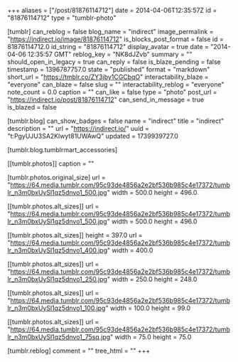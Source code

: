 +++
aliases = ["/post/81876114712"]
date = 2014-04-06T12:35:57Z
id = "81876114712"
type = "tumblr-photo"

[tumblr]
can_reblog = false
blog_name = "indirect"
image_permalink = "https://indirect.io/image/81876114712"
is_blocks_post_format = false
id = 81876114712.0
id_string = "81876114712"
display_avatar = true
date = "2014-04-06 12:35:57 GMT"
reblog_key = "NK8dJZvb"
summary = ""
should_open_in_legacy = true
can_reply = false
is_blaze_pending = false
timestamp = 1396787757.0
state = "published"
format = "markdown"
short_url = "https://tmblr.co/ZY3jby1CGCbqO"
interactability_blaze = "everyone"
can_blaze = false
slug = ""
interactability_reblog = "everyone"
note_count = 0.0
caption = ""
can_like = false
type = "photo"
post_url = "https://indirect.io/post/81876114712"
can_send_in_message = true
is_blazed = false

[tumblr.blog]
can_show_badges = false
name = "indirect"
title = "indirect"
description = ""
url = "https://indirect.io/"
uuid = "t:PgyUJU3SA2Klwyt81UWAwQ"
updated = 1739939727.0

[tumblr.blog.tumblrmart_accessories]

[[tumblr.photos]]
caption = ""

[tumblr.photos.original_size]
url = "https://64.media.tumblr.com/95c93de4856a2e2bf536b985c4e17372/tumblr_n3m0bxUySl1qz5dnvo1_500.jpg"
width = 500.0
height = 496.0

[[tumblr.photos.alt_sizes]]
url = "https://64.media.tumblr.com/95c93de4856a2e2bf536b985c4e17372/tumblr_n3m0bxUySl1qz5dnvo1_500.jpg"
width = 500.0
height = 496.0

[[tumblr.photos.alt_sizes]]
height = 397.0
url = "https://64.media.tumblr.com/95c93de4856a2e2bf536b985c4e17372/tumblr_n3m0bxUySl1qz5dnvo1_400.jpg"
width = 400.0

[[tumblr.photos.alt_sizes]]
url = "https://64.media.tumblr.com/95c93de4856a2e2bf536b985c4e17372/tumblr_n3m0bxUySl1qz5dnvo1_250.jpg"
width = 250.0
height = 248.0

[[tumblr.photos.alt_sizes]]
url = "https://64.media.tumblr.com/95c93de4856a2e2bf536b985c4e17372/tumblr_n3m0bxUySl1qz5dnvo1_100.jpg"
width = 100.0
height = 99.0

[[tumblr.photos.alt_sizes]]
url = "https://64.media.tumblr.com/95c93de4856a2e2bf536b985c4e17372/tumblr_n3m0bxUySl1qz5dnvo1_75sq.jpg"
width = 75.0
height = 75.0

[tumblr.reblog]
comment = ""
tree_html = ""
+++
